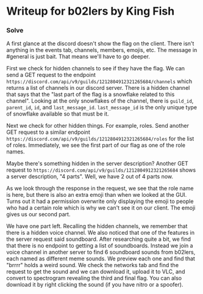 # Writeup for b02lers by King Fish

### Solve

A first glance at the discord doesn't show the flag on the client. There isn't anything in the events tab, channels, members, emojis, etc. The message in #general is just bait. That means we'll have to go deeper. 

First we check for hidden channels to see if they have the flag. We can send a GET request to the endpoint `https://discord.com/api/v9/guilds/1212804912321265684/channels` which returns a list of channels in our discord server. There is a hidden channel that says that the "last part of the flag is a snowflake related to this channel". Looking at the only snowflakes of the channel, there is `guild_id`, `parent_id`, `id`, and `last_message_id`. `last_message_id` is the only unique type of snowflake available so that must be it.

Next we check for other hidden things. For example, roles. Send another GET request to a similar endpoint `https://discord.com/api/v9/guilds/1212804912321265684/roles` for the list of roles. Immediately, we see the first part of our flag as one of the role names.

Maybe there's something hidden in the server description? Another GET request to `https://discord.com/api/v9/guilds/1212804912321265684` shows a server description, "4 parts". Well, we have 2 out of 4 parts now.

As we look through the response in the request, we see that the role name is here, but there is also an extra emoji than when we looked at the GUI. Turns out it had a permission overwrite only displaying the emoji to people who had a certain role which is why we can't see it on our client. The emoji gives us our second part.

We have one part left. Recalling the hidden channels, we remember that there is a hidden voice channel. We also noticed that one of the features in the server request said soundboard. After researching quite a bit, we find that there is no endpoint to getting a list of soundboards. Instead we join a voice channel in another server to find 6 soundboard sounds from b02lers, each named as different meme sounds. We preview each one and find that "brrrr" holds a weird sound. We check the networks tab and find the request to get the sound and we can download it, upload it to VLC, and convert to spectrogram revealing the third and final flag. You can also download it by right clicking the sound (if you have nitro or a spoofer).